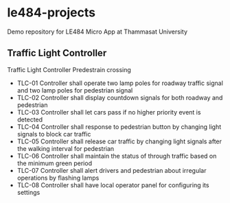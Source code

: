 # le484-projects
Demo repository for LE484 Micro App at Thammasat University 

## Traffic Light Controller 
Traffic Light Controller Predestrain crossing

* TLC-01	Controller shall operate two lamp poles for roadway traffic signal and two lamp poles for pedestrian signal
* TLC-02	Controller shall display countdown signals for both roadway and pedestrian
* TLC-03	Controller shall let cars pass if no higher priority event is detected
* TLC-04	Controller shall response to pedestrian button by changing light signals to block car traffic
* TLC-05	Controller shall release car traffic by changing light signals after the walking interval for pedestrian
* TLC-06	Controller shall maintain the status of through traffic based on the minimum green period
* TLC-07	Controller shall alert drivers and pedestrian about irregular operations by flashing lamps
* TLC-08	Controller shall have local operator panel for configuring its settings